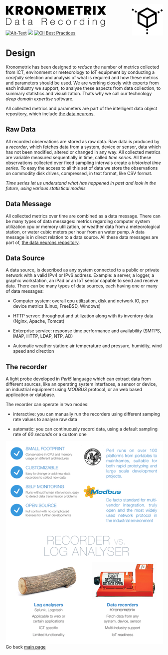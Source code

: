 <img src="/docs/img/KDR-Text.png" align="left" height="74" width="325" />
<img src="/docs/img/KDR.png" align="right" height="100" width="100" />
<br/><br/>
<br/><br/>

[![Alt-Text](https://img.shields.io/static/v1.svg?label=ver&message=1.8.3&color=success)](docs/start.md)
[![](https://img.shields.io/static/v1.svg?label=license&message=GPL2&color=blue)](LICENSE)
[![CII Best Practices](https://bestpractices.coreinfrastructure.org/projects/1855/badge)](https://bestpractices.coreinfrastructure.org/projects/1855)

# Design

Kronometrix has been designed to _reduce_ the number of metrics collected from ICT, environment or meteorology to
IoT equipment by conducting a _carefully_ selection and analysis of what is required and how these metrics and parameters should be used. We are working closely with experts from each industry we support, to analyse these aspects from data collection, to summary statistics and visualization. Thats why we call our technology _deep domain expertise_ software.

All collected metrics and parameters are part of the intelligent data object repository, which include [the data neurons](https://gitlab.com/kronometrix/dataneurons).


## Raw Data
All recorded observations are stored as raw data. Raw data is produced by a _recorder_, which fetches data from a 
system, device or sensor, data which has not been modified, altered or changed in any way. All collected metrics 
are variable measured sequentially in time, called _time series_. All these observations collected over fixed sampling 
intervals create a _historical time series_. To easy the access to all this set of data we store the observations 
on commodity disk drives, compressed, in text format, like CSV format.

_Time series let us understand what has happened in past and look in the future, using various statistical models_


## Data Message
All collected metrics over time are combined as a data message. There can be many types of 
data messages: metrics regarding computer system utilization cpu or memory utilization, or weather data 
from a meteorological station, or water cubic meters per hour from an water pump. A data message is in 
direct relation to a data source. All these data messages are part of, [the data neurons repository](https://gitlab.com/kronometrix/dataneurons).


## Data Source
A data source, is described as any system connected to a public or private network with a valid IPv4 or IPv6 address. 
Example: a server, a logger, a graphic workstation, an iPad or an IoT sensor capable to send and receive data. 
There can be many types of data sources, each having one or many of data messages:

 * Computer system: overall cpu utilization, disk and network IO, per device metrics (Linux, FreeBSD, Windows)
 
 * HTTP server: throughput and utilization along with its inventory data (Nginx, Apache, Tomcat)
 
 * Enterprise service: response time performance and availability (SMTPS, IMAP, HTTP, LDAP, NTP, AD)
 
 * Automatic weather station: air temperature and pressure, humidity, wind speed and direction 


## The recorder
A light probe developed in _Perl5_ language which can extract data from different sources, like an operating system interfaces, 
a sensor or device, an industrial equipment using _MODBUS_ protocol, or an web based application or database.

The recorder can operate in two modes:

  * interactive: you can manually run the recorders using different samping rate values to analyse raw data
  
  * automatic: you can continuously record data, using a default sampling rate of _60 seconds_ or a custom one 

<img src="/docs/img/recorderplus.png" align="right" /> 
<img src="/docs/img/recorder.png" align="right" /> 


Go back [main page](https://gitlab.com/kronometrix/recording/)
